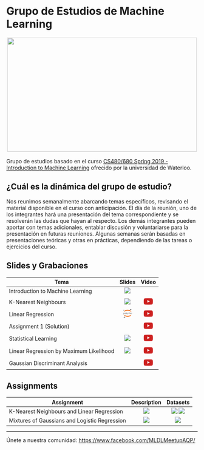 # Grupo de Estudios de Machine Learning

<a href="#">
 <p align="center">
  <img src="./imgs/ml_study_group.png"  class="center" width="500" height="300" >
</p> 
</a>

Grupo de estudios basado en el curso [CS480/680 Spring 2019 - Introduction to Machine Learning](https://cs.uwaterloo.ca/~ppoupart/teaching/cs480-spring19/) ofrecido por la universidad de Waterloo.

## ¿Cuál es la dinámica del grupo de estudio?

Nos reunimos semanalmente abarcando temas específicos, revisando el material disponible en el curso con anticipación. El día de la reunión, uno de los integrantes hará una presentación del tema correspondiente y se resolverán las dudas que hayan al respecto. Los demás integrantes pueden aportar con temas adicionales, entablar discusión y voluntariarse para la presentación en futuras reuniones. Algunas semanas serán basadas en presentaciones teóricas y otras en prácticas, dependiendo de las tareas o ejercicios del curso.

## Slides y Grabaciones

Tema  | Slides | Video
-----| :-: | :-: |
Introduction to Machine Learning | [![](./imgs/icon_pdf.png)](https://drive.google.com/file/d/188yZWL-wQMn13o5pSqzXGr802BYbtC1e/view?usp=sharing) | 
K-Nearest Neighbours | [![](./imgs/icon_pdf.png)](https://drive.google.com/file/d/12UEiE44ekFwDwu_2okomafesvL_nORlH/view?usp=sharing) | [![](./imgs/icon_youtube.png)](https://www.youtube.com/watch?v=fMQ6cIkWI34)
Linear Regression | [![](./imgs/icon_jupyter.png)](https://drive.google.com/file/d/1p7oYHpUK0TnFAiPIeN7Mc19OFiGaQXPo/view?usp=sharing) | [![](./imgs/icon_youtube.png)](https://youtu.be/q4R5nolyW7U)
Assignment 1 (Solution) | | [![](./imgs/icon_youtube.png)](https://youtu.be/rRny4vc1xIU)
Statistical Learning | [![](./imgs/icon_pdf.png)](https://drive.google.com/file/d/1Otq8tRmohHroOSArZR1mlEq7LnmnQUwb/view?usp=sharing) | [![](./imgs/icon_youtube.png)](https://youtu.be/3OV0DnTO13g)
Linear Regression by Maximum Likelihood | [![](./imgs/icon_pdf.png)](https://drive.google.com/file/d/1NG1qxiE8ZYYb_srV9jRWQEAqCLKjb_Ze/view?usp=sharing) | [![](./imgs/icon_youtube.png)](https://youtu.be/mbygZOAWUJA)
Gaussian Discriminant Analysis |  | [![](./imgs/icon_youtube.png)](https://youtu.be/x5nrLjsT4rE)

## Assignments

Assignment  | Description | Datasets |
------|:-:|:-:|
K-Nearest Neighbours and Linear Regression | [![](./imgs/icon_pdf.png)](./Assignments/Assignment%201/assignment1.pdf) | [![](./imgs/icon_zip.png)](https://github.com/MLDLMeetupAQP/ML-Study-Group/raw/master/Assignments/Assignment%201/knn-dataset.zip "K-NN") [![](./imgs/icon_zip.png)](https://github.com/MLDLMeetupAQP/ML-Study-Group/raw/master/Assignments/Assignment%201/regression-dataset.zip "Regression")
Mixtures of Gaussians and Logistic Regression | [![](./imgs/icon_pdf.png)](./Assignments/Assignment%202/assignment2.pdf) | [![](./imgs/icon_zip.png)](https://github.com/MLDLMeetupAQP/ML-Study-Group/raw/master/Assignments/Assignment%201/knn-dataset.zip "K-NN")

____
Únete a nuestra comunidad: https://www.facebook.com/MLDLMeetupAQP/

